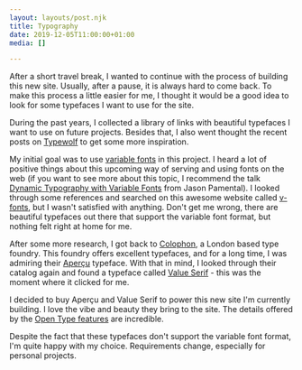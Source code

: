 ```yaml
---
layout: layouts/post.njk
title: Typography
date: 2019-12-05T11:00:00+01:00
media: []

---
```

After a short travel break, I wanted to continue with the process of building this new site. Usually, after a pause, it is always hard to come back. To make this process a little easier for me, I thought it would be a good idea to look for some typefaces I want to use for the site.

During the past years, I collected a library of links with beautiful typefaces I want to use on future projects. Besides that, I also went thought the recent posts on [Typewolf](https://www.typewolf.com/) to get some more inspiration.

My initial goal was to use [variable fonts](https://developer.mozilla.org/en-US/docs/Web/CSS/CSS_Fonts/Variable_Fonts_Guide) in this project. I heard a lot of positive things about this upcoming way of serving and using fonts on the web (if you want to see more about this topic, I recommend the talk [Dynamic Typography with Variable Fonts](https://vimeo.com/373841297) from Jason Pamental). I looked through some references and searched on this awesome website called [v-fonts](https://v-fonts.com/), but I wasn't satisfied with anything. Don't get me wrong, there are beautiful typefaces out there that support the variable font format, but nothing felt right at home for me.

After some more research, I got back to [Colophon](https://www.colophon-foundry.org/), a London based type foundry. This foundry offers excellent typefaces, and for a long time, I was admiring their [Aperçu](https://www.colophon-foundry.org/typefaces/apercu/) typeface. With that in mind, I looked through their catalog again and found a typeface called [Value Serif](https://www.colophon-foundry.org/typefaces/value-serif/) - this was the moment where it clicked for me.

I decided to buy Aperçu and Value Serif to power this new site I'm currently building. I love the vibe and beauty they bring to the site. The details offered by the [Open Type features](https://developer.mozilla.org/de/docs/Web/CSS/font-feature-settings) are incredible.

Despite the fact that these typefaces don't support the variable font format, I'm quite happy with my choice. Requirements change, especially for personal projects.
